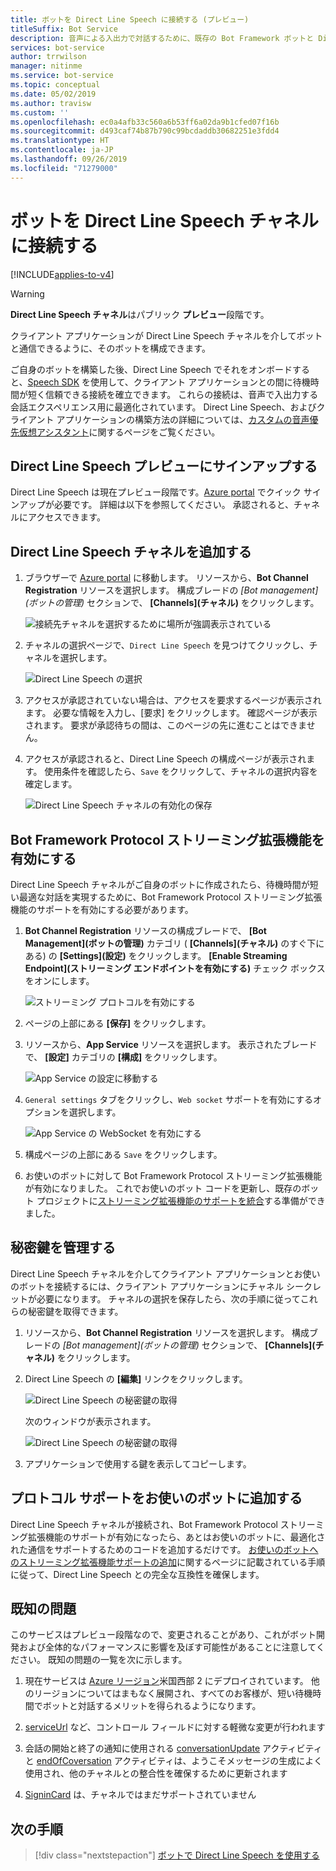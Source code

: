 ```yaml
---
title: ボットを Direct Line Speech に接続する (プレビュー)
titleSuffix: Bot Service
description: 音声による入出力で対話するために、既存の Bot Framework ボットと Direct Line Speech チャネルの間に待機時間が短く信頼できる接続を確立する手順、およびその接続の概要。
services: bot-service
author: trrwilson
manager: nitinme
ms.service: bot-service
ms.topic: conceptual
ms.date: 05/02/2019
ms.author: travisw
ms.custom: ''
ms.openlocfilehash: ec0a4afb33c560a6b53ff6a02da9b1cfed07f16b
ms.sourcegitcommit: d493caf74b87b790c99bcdaddb30682251e3fdd4
ms.translationtype: HT
ms.contentlocale: ja-JP
ms.lasthandoff: 09/26/2019
ms.locfileid: "71279000"
---
```

# <a name="connect-a-bot-to-direct-line-speech-channel"></a>ボットを Direct Line Speech チャネルに接続する

[!INCLUDE[applies-to-v4](includes/applies-to.md)]

> [!WARNING]
> **Direct Line Speech チャネル**はパブリック **プレビュー**段階です。  

クライアント アプリケーションが Direct Line Speech チャネルを介してボットと通信できるように、そのボットを構成できます。

ご自身のボットを構築した後、Direct Line Speech でそれをオンボードすると、[Speech SDK](https://aka.ms/speech-services-docs) を使用して、クライアント アプリケーションとの間に待機時間が短く信頼できる接続を確立できます。 これらの接続は、音声で入出力する会話エクスペリエンス用に最適化されています。 Direct Line Speech、およびクライアント アプリケーションの構築方法の詳細については、[カスタムの音声優先仮想アシスタント](https://aka.ms/voice-first-va)に関するページをご覧ください。  

## <a name="sign-up-for-direct-line-speech-preview"></a>Direct Line Speech プレビューにサインアップする

Direct Line Speech は現在プレビュー段階です。[Azure portal](https://portal.azure.com) でクイック サインアップが必要です。 詳細は以下を参照してください。 承認されると、チャネルにアクセスできます。

## <a name="add-the-direct-line-speech-channel"></a>Direct Line Speech チャネルを追加する

1. ブラウザーで [Azure portal](https://portal.azure.com) に移動します。 リソースから、**Bot Channel Registration** リソースを選択します。 構成ブレードの *[Bot management]\(ボットの管理\)* セクションで、 **[Channels]\(チャネル\)** をクリックします。

    ![接続先チャネルを選択するために場所が強調表示されている](media/voice-first-virtual-assistants/bot-service-channel-directlinespeech-selectchannel.png "チャネルの選択")

1. チャネルの選択ページで、`Direct Line Speech` を見つけてクリックし、チャネルを選択します。

    ![Direct Line Speech の選択](media/voice-first-virtual-assistants/bot-service-channel-directlinespeech-connectspeechchannel.png "Direct Line Speech への接続")

1. アクセスが承認されていない場合は、アクセスを要求するページが表示されます。 必要な情報を入力し、[要求] をクリックします。 確認ページが表示されます。 要求が承認待ちの間は、このページの先に進むことはできません。   

1. アクセスが承認されると、Direct Line Speech の構成ページが表示されます。 使用条件を確認したら、`Save` をクリックして、チャネルの選択内容を確定します。

    ![Direct Line Speech チャネルの有効化の保存](media/voice-first-virtual-assistants/bot-service-channel-directlinespeech-savechannel.png "チャネル構成の保存")

## <a name="enable-the-bot-framework-protocol-streaming-extensions"></a>Bot Framework Protocol ストリーミング拡張機能を有効にする

Direct Line Speech チャネルがご自身のボットに作成されたら、待機時間が短い最適な対話を実現するために、Bot Framework Protocol ストリーミング拡張機能のサポートを有効にする必要があります。

1. **Bot Channel Registration** リソースの構成ブレードで、 **[Bot Management]\(ボットの管理\)** カテゴリ ( **[Channels]\(チャネル\)** のすぐ下にある) の **[Settings]\(設定\)** をクリックします。 **[Enable Streaming Endpoint]\(ストリーミング エンドポイントを有効にする\)** チェック ボックスをオンにします。

    ![ストリーミング プロトコルを有効にする](media/voice-first-virtual-assistants/bot-service-channel-directlinespeech-enablestreamingsupport.png "ストリーミング拡張機能のサポートを有効にする")

1. ページの上部にある **[保存]** をクリックします。

1. リソースから、**App Service** リソースを選択します。 表示されたブレードで、 **[設定]** カテゴリの **[構成]** をクリックします。

    ![App Service の設定に移動する](media/voice-first-virtual-assistants/bot-service-channel-directlinespeech-configureappservice.png "App Service を構成する")

1. `General settings` タブをクリックし、`Web socket` サポートを有効にするオプションを選択します。

    ![App Service の WebSocket を有効にする](media/voice-first-virtual-assistants/bot-service-channel-directlinespeech-enablewebsockets.png "WebSocket を有効にする")

1. 構成ページの上部にある `Save` をクリックします。

1. お使いのボットに対して Bot Framework Protocol ストリーミング拡張機能が有効になりました。 これでお使いのボット コードを更新し、既存のボット プロジェクトに[ストリーミング拡張機能のサポートを統合](https://aka.ms/botframework/addstreamingprotocolsupport)する準備ができました。

## <a name="manage-secret-keys"></a>秘密鍵を管理する

Direct Line Speech チャネルを介してクライアント アプリケーションとお使いのボットを接続するには、クライアント アプリケーションにチャネル シークレットが必要になります。 チャネルの選択を保存したら、次の手順に従ってこれらの秘密鍵を取得できます。

1. リソースから、**Bot Channel Registration** リソースを選択します。 構成ブレードの *[Bot management]\(ボットの管理\)* セクションで、 **[Channels]\(チャネル\)** をクリックします。
1. Direct Line Speech の **[編集]** リンクをクリックします。

    ![Direct Line Speech の秘密鍵の取得](media/voice-first-virtual-assistants/bot-service-channel-directlinespeech-getspeechsecretkeys1.png "Direct Line Speech の秘密鍵の取得")

    次のウィンドウが表示されます。

    ![Direct Line Speech の秘密鍵の取得](media/voice-first-virtual-assistants/bot-service-channel-directlinespeech-getspeechsecretkeys.png "Direct Line Speech の秘密鍵の取得")
1. アプリケーションで使用する鍵を表示してコピーします。

## <a name="adding-protocol-support-to-your-bot"></a>プロトコル サポートをお使いのボットに追加する

Direct Line Speech チャネルが接続され、Bot Framework Protocol ストリーミング拡張機能のサポートが有効になったら、あとはお使いのボットに、最適化された通信をサポートするためのコードを追加するだけです。 [お使いのボットへのストリーミング拡張機能サポートの追加](https://aka.ms/botframework/addstreamingprotocolsupport)に関するページに記載されている手順に従って、Direct Line Speech との完全な互換性を確保します。

## <a name="known-issues"></a>既知の問題

このサービスはプレビュー段階なので、変更されることがあり、これがボット開発および全体的なパフォーマンスに影響を及ぼす可能性があることに注意してください。 既知の問題の一覧を次に示します。 

1. 現在サービスは [Azure リージョン](https://azure.microsoft.com/global-infrastructure/regions/)米国西部 2 にデプロイされています。 他のリージョンについてはまもなく展開され、すべてのお客様が、短い待機時間でボットと対話するメリットを得られるようになります。

1. [serviceUrl](https://github.com/Microsoft/BotBuilder/blob/master/specs/botframework-activity/botframework-activity.md#service-url) など、コントロール フィールドに対する軽微な変更が行われます

1. 会話の開始と終了の通知に使用される [conversationUpdate](https://github.com/Microsoft/BotBuilder/blob/master/specs/botframework-activity/botframework-activity.md#conversation-update-activity) アクティビティと [endOfCoversation](https://github.com/Microsoft/BotBuilder/blob/master/specs/botframework-activity/botframework-activity.md#end-of-conversation-activity) アクティビティは、ようこそメッセージの生成によく使用され、他のチャネルとの整合性を確保するために更新されます

1. [SigninCard](https://docs.microsoft.com/azure/bot-service/rest-api/bot-framework-rest-connector-add-rich-cards?view=azure-bot-service-4.0) は、チャネルではまだサポートされていません 

## <a name="next-steps"></a>次の手順

> [!div class="nextstepaction"]
> [ボットで Direct Line Speech を使用する](./directline-speech-bot.md)